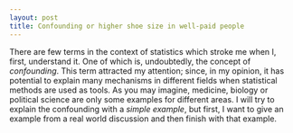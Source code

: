```yaml
---
layout: post
title: Confounding or higher shoe size in well-paid people 
---
```








There are few terms in the context of statistics which stroke me when I, first, understand it. One of which is, undoubtedly, the concept of *confounding*. This term attracted my attention; since, in my opinion, it has potential to explain many mechanisms in different fields when statistical methods are used as tools. As you may imagine, medicine, biology or political science are only some examples for different areas. I will try to explain the confounding with a *simple example*, but first, I want to give an example from a real world discussion and then finish with that example.
